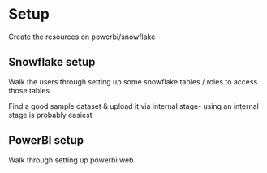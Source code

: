 # Setup
Create the resources on powerbi/snowflake

## Snowflake setup
Walk the users through setting up some snowflake tables / roles to access those tables 

Find a good sample dataset & upload it via internal stage- using an internal stage is probably easiest

## PowerBI setup
Walk through setting up powerbi web